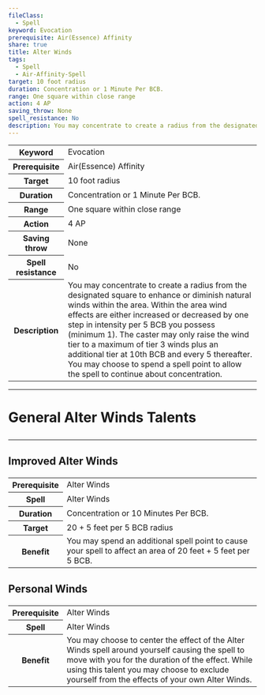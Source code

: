 ```yaml
---
fileClass:
  - Spell
keyword: Evocation
prerequisite: Air(Essence) Affinity
share: true
title: Alter Winds
tags:
  - Spell
  - Air-Affinity-Spell
target: 10 foot radius
duration: Concentration or 1 Minute Per BCB.
range: One square within close range
action: 4 AP
saving_throw: None
spell_resistance: No
description: You may concentrate to create a radius from the designated square to enhance or diminish natural winds within the area. Within the area wind effects are either increased or decreased by one step in intensity per 5 BCB you possess (minimum 1). The caster may only raise the wind tier to a maximum of tier 3 winds plus an additional tier at 10th BCB and every 5 thereafter. You may choose to spend a spell point to allow the spell to continue about concentration.
---
```


<p><span style="overflow-x: auto;"><table><tbody><tr><th>Keyword</th><td>Evocation</td></tr><tr><th>Prerequisite</th><td>Air(Essence) Affinity</td></tr><tr><th>Target</th><td>10 foot radius</td></tr><tr><th>Duration</th><td>Concentration or 1 Minute Per BCB.</td></tr><tr><th>Range</th><td>One square within close range</td></tr><tr><th>Action</th><td>4 AP</td></tr><tr><th>Saving throw</th><td>None</td></tr><tr><th>Spell resistance</th><td>No</td></tr><tr><th>Description</th><td>You may concentrate to create a radius from the designated square to enhance or diminish natural winds within the area. Within the area wind effects are either increased or decreased by one step in intensity per 5 BCB you possess (minimum 1). The caster may only raise the wind tier to a maximum of tier 3 winds plus an additional tier at 10th BCB and every 5 thereafter. You may choose to spend a spell point to allow the spell to continue about concentration.</td></tr></tbody></table></span></p><span><span><hr></span></span><h1><span><p>General Alter Winds Talents</p></span></h1><span><span><hr></span></span><h2><span><p>Improved Alter Winds</p></span></h2><p><span style="overflow-x: auto;"><table><tbody><tr><th>Prerequisite</th><td>Alter Winds</td></tr><tr><th>Spell</th><td>Alter Winds</td></tr><tr><th>Duration</th><td>Concentration or 10 Minutes Per BCB.</td></tr><tr><th>Target</th><td>20 + 5 feet per 5 BCB radius</td></tr><tr><th>Benefit</th><td>You may spend an additional spell point to cause your spell to affect an area of 20 feet + 5 feet per 5 BCB.</td></tr></tbody></table></span></p><h2><span><p>Personal Winds</p></span></h2><p><span style="overflow-x: auto;"><table><tbody><tr><th>Prerequisite</th><td>Alter Winds</td></tr><tr><th>Spell</th><td>Alter Winds</td></tr><tr><th>Benefit</th><td>You may choose to center the effect of the Alter Winds spell around yourself causing the spell to move with you for the duration of the effect. While using this talent you may choose to exclude yourself from the effects of your own Alter Winds.</td></tr></tbody></table></span></p>